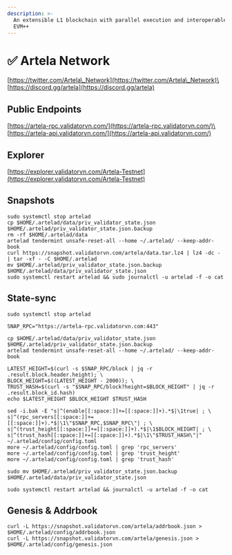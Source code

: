 ```yaml
---
description: >-
  An extensible L1 blockchain with parallel execution and interoperable VMs.
  EVM++
---
```


# ✅ Artela Network

[https://twitter.com/Artela\_Network](https://twitter.com/Artela\_Network)\
[https://discord.gg/artela](https://discord.gg/artela)

## Public Endpoints

[https://artela-rpc.validatorvn.com/](https://artela-rpc.validatorvn.com/)\
[https://artela-api.validatorvn.com/](https://artela-api.validatorvn.com/)

## Explorer

[https://explorer.validatorvn.com/Artela-Testnet](https://explorer.validatorvn.com/Artela-Testnet)

## Snapshots

```
sudo systemctl stop artelad
cp $HOME/.artelad/data/priv_validator_state.json $HOME/.artelad/priv_validator_state.json.backup
rm -rf $HOME/.artelad/data
artelad tendermint unsafe-reset-all --home ~/.artelad/ --keep-addr-book
curl https://snapshot.validatorvn.com/artela/data.tar.lz4 | lz4 -dc - | tar -xf - -C $HOME/.artelad
mv $HOME/.artelad/priv_validator_state.json.backup $HOME/.artelad/data/priv_validator_state.json
sudo systemctl restart artelad && sudo journalctl -u artelad -f -o cat

```

## State-sync

```
sudo systemctl stop artelad

SNAP_RPC="https://artela-rpc.validatorvn.com:443"

cp $HOME/.artelad/data/priv_validator_state.json $HOME/.artelad/priv_validator_state.json.backup
artelad tendermint unsafe-reset-all --home ~/.artelad/ --keep-addr-book

LATEST_HEIGHT=$(curl -s $SNAP_RPC/block | jq -r .result.block.header.height); \
BLOCK_HEIGHT=$((LATEST_HEIGHT - 2000)); \
TRUST_HASH=$(curl -s "$SNAP_RPC/block?height=$BLOCK_HEIGHT" | jq -r .result.block_id.hash)
echo $LATEST_HEIGHT $BLOCK_HEIGHT $TRUST_HASH

sed -i.bak -E "s|^(enable[[:space:]]+=[[:space:]]+).*$|\1true| ; \
s|^(rpc_servers[[:space:]]+=[[:space:]]+).*$|\1\"$SNAP_RPC,$SNAP_RPC\"| ; \
s|^(trust_height[[:space:]]+=[[:space:]]+).*$|\1$BLOCK_HEIGHT| ; \
s|^(trust_hash[[:space:]]+=[[:space:]]+).*$|\1\"$TRUST_HASH\"|" ~/.artelad/config/config.toml
more ~/.artelad/config/config.toml | grep 'rpc_servers'
more ~/.artelad/config/config.toml | grep 'trust_height'
more ~/.artelad/config/config.toml | grep 'trust_hash'

sudo mv $HOME/.artelad/priv_validator_state.json.backup $HOME/.artelad/data/priv_validator_state.json

sudo systemctl restart artelad && journalctl -u artelad -f -o cat

```

## Genesis & Addrbook

```
curl -L https://snapshot.validatorvn.com/artela/addrbook.json > $HOME/.artelad/config/addrbook.json
curl -L https://snapshot.validatorvn.com/artela/genesis.json > $HOME/.artelad/config/genesis.json
```

